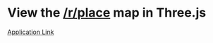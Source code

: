 View the [/r/place](http://reddit.com/r/place) map in Three.js
=================================

[Application Link](http://placeviewer.azurewebsites.net/)
